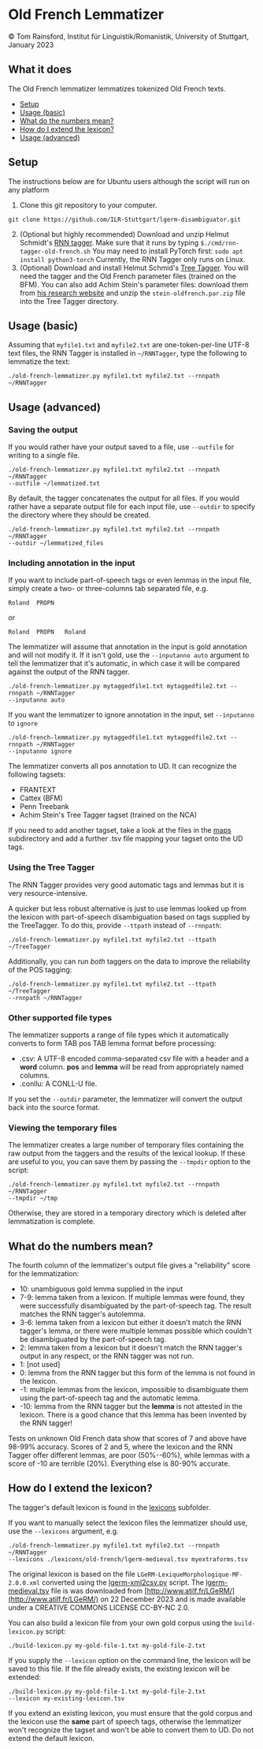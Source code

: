 # Old French Lemmatizer

© Tom Rainsford, Institut für Linguistik/Romanistik, University of Stuttgart, January 2023

## What it does

The Old French lemmatizer lemmatizes tokenized Old French texts.

+ [Setup](#setup)
+ [Usage (basic)](#usage-basic)
+ [What do the numbers mean?](#what-do-the-numbers-mean)
+ [How do I extend the lexicon?](#how-do-i-extend-the-lexicon)
+ [Usage (advanced)](#usage-advanced)

## Setup

The instructions below are for Ubuntu users although the script will
run on any platform

1. Clone this git repository to your computer.
```
git clone https://github.com/ILR-Stuttgart/lgerm-disambiguator.git
```
2. (Optional but highly recommended) Download and unzip Helmut Schmidt's 
[RNN tagger](https://www.cis.uni-muenchen.de/~schmid/tools/RNNTagger/).
Make sure that it runs by typing
```$./cmd/rnn-tagger-old-french.sh```
You may need to install PyTorch first:
```sudo apt install python3-torch```
Currently, the RNN Tagger only runs on Linux.
3. (Optional) Download and install Helmut Schmid's 
[Tree Tagger](https://www.cis.uni-muenchen.de/~schmid/tools/TreeTagger/).
You will need the tagger and the Old French parameter files (trained on
the BFM). You can also add Achim Stein's parameter files: download
them from [his research website](https://sites.google.com/site/achimstein/research/resources)
and unzip the `stein-oldfrench.par.zip` file into the Tree Tagger
directory.

## Usage (basic)

Assuming that `myfile1.txt` and `myfile2.txt` are one-token-per-line
UTF-8 text files, the RNN Tagger is installed in `~/RNNTagger`, type
the following to lemmatize the text:
```
./old-french-lemmatizer.py myfile1.txt myfile2.txt --rnnpath ~/RNNTagger
```

## Usage (advanced)

### Saving the output

If you would rather have your output saved to a file, use 
`--outfile` for writing to a single file.
```
./old-french-lemmatizer.py myfile1.txt myfile2.txt --rnnpath ~/RNNTagger
--outfile ~/lemmatized.txt
```

By default, the tagger concatenates the output for all files.
If you would rather have a separate output file for each input file,
use `--outdir` to specify the directory where they should be created.
```
./old-french-lemmatizer.py myfile1.txt myfile2.txt --rnnpath ~/RNNTagger
--outdir ~/lemmatized_files
```

### Including annotation in the input

If you want to include part-of-speech tags or even lemmas in the 
input file, simply create a two- or three-columns tab separated file,
e.g.
```
Roland  PROPN
```
or
```
Roland  PROPN   Roland
```

The lemmatizer will assume that annotation in the input is gold
annotation and will not modify it. If it isn't gold, use the
`--inputanno auto` argument to tell the lemmatizer that it's automatic,
in which case it will be compared against the output of the RNN tagger.
```
./old-french-lemmatizer.py mytaggedfile1.txt mytaggedfile2.txt --rnnpath ~/RNNTagger
--inputanno auto
```

If you want the lemmatizer to ignore annotation in the input, set
`--inputanno` to `ignore`
```
./old-french-lemmatizer.py mytaggedfile1.txt mytaggedfile2.txt --rnnpath ~/RNNTagger
--inputanno ignore
```

The lemmatizer converts all pos annotation to UD. It can recognize the
following tagsets:
+ FRANTEXT
+ Cattex (BFM)
+ Penn Treebank
+ Achim Stein's Tree Tagger tagset (trained on the NCA)

If you need to add another tagset, take a look at the files in the
[maps](./maps) subdirectory and add a further .tsv file mapping your
tagset onto the UD tags.

### Using the Tree Tagger

The RNN Tagger provides very good automatic tags and lemmas but it
is very resource-intensive.

A quicker but less robust alternative
is just to use lemmas looked up from the lexicon with part-of-speech
disambiguation based on tags supplied by the TreeTagger. To do this,
provide `--ttpath` instead of `--rnnpath`:
```
./old-french-lemmatizer.py myfile1.txt myfile2.txt --ttpath ~/TreeTagger
```

Additionally, you can run *both* taggers on the data to improve the
reliability of the POS tagging:
```
./old-french-lemmatizer.py myfile1.txt myfile2.txt --ttpath ~/TreeTagger
--rnnpath ~/RNNTagger
```

### Other supported file types

The lemmatizer supports a range of file types which it automatically
converts to form TAB pos TAB lemma format before processing:

+ .csv: A UTF-8 encoded comma-separated csv file with a header and a
        **word** column. **pos** and **lemma** will be read from 
        appropriately named columns.
+ .conllu: A CONLL-U file.

If you set the `--outdir` parameter, the lemmatizer will convert the
output back into the source format.

### Viewing the temporary files

The lemmatizer creates a large number of temporary files containing the
raw output from the taggers and the results of the lexical lookup.
If these are useful to you, you can save them by passing the `--tmpdir`
option to the script:
```
./old-french-lemmatizer.py myfile1.txt myfile2.txt --rnnpath ~/RNNTagger
--tmpdir ~/tmp
```
Otherwise, they are stored in a temporary directory which is deleted
after lemmatization is complete.

## What do the numbers mean?

The fourth column of the lemmatizer's output file gives a "reliability"
score for the lemmatization:

+ 10: unambiguous gold lemma supplied in the input
+ 7-9: lemma taken from a lexicon. If multiple lemmas were found,
        they were successfully disambiguated by the part-of-speech tag.
        The result matches the RNN tagger's autolemma.
+ 3-6: lemma taken from a lexicon but either it doesn't match the RNN
        tagger's lemma, or there were multiple lemmas possible which
        couldn't be disambiguated by the part-of-speech tag.
+ 2: lemma taken from a lexicon but it doesn't match the RNN tagger's
        output in any respect, or the RNN tagger was not run.
+ 1: \[not used\]
+ 0: lemma from the RNN tagger but this form of the lemma is not found in the lexicon.
+ -1: multiple lemmas from the lexicon, impossible to disambiguate them using
        the part-of-speech tag and the automatic lemma.
+ -10: lemma from the RNN tagger but the **lemma** is not attested in the lexicon.
        There is a good chance that this lemma has been invented by the RNN tagger!
        
Tests on unknown Old French data show that scores of 7 and above have
98-99% accuracy. Scores of 2 and 5, where the lexicon and the RNN
Tagger offer different lemmas, are poor (50%--60%), while lemmas with
a score of -10 are terrible (20%). Everything else is 80-90% accurate.

## How do I extend the lexicon?

The tagger's default lexicon is found in the [lexicons](./lexicons)
subfolder. 

If you want to manually select the lexicon files the lemmatizer should
use, use the `--lexicons` argument, e.g.
```
./old-french-lemmatizer.py myfile1.txt myfile2.txt --rnnpath ~/RNNTagger
--lexicons ./lexicons/old-french/lgerm-medieval.tsv myextraforms.tsv
```

The original lexicon is based on the file `LGeRM-LexiqueMorphologique-MF-2.0.0.xml`
converted using the [lgerm-xml2csv.py](../../scripts/lgerm-xml2csv.py)
script. The [lgerm-medieval.tsv](lexicons/old-french/lgerm-medieval) file
is was downloaded from [http://www.atilf.fr/LGeRM/](http://www.atilf.fr/LGeRM/)
on 22 December 2023 and is made available under a CREATIVE COMMONS LICENSE CC-BY-NC 2.0.

You can also build a lexicon file from your own gold corpus using the
`build-lexicon.py` script:
```
./build-lexicon.py my-gold-file-1.txt my-gold-file-2.txt
```
If you supply the `--lexicon` option on the command line, the lexicon
will be saved to this file. If the file already exists, the existing
lexicon will be extended:
```
./build-lexicon.py my-gold-file-1.txt my-gold-file-2.txt 
--lexicon my-existing-lexicon.tsv
```
If you extend an existing lexicon, you must ensure that the gold corpus
and the lexicon use the **same** part of speech tags, otherwise
the lemmatizer won't recognize the tagset and won't be able to convert
them to UD. Do not extend the default lexicon.
